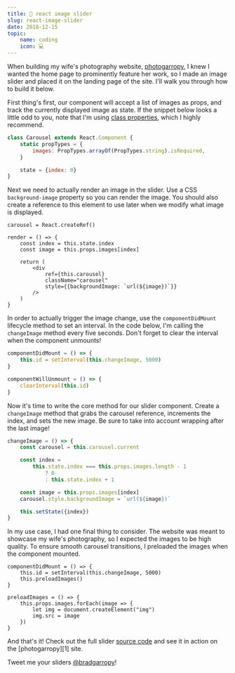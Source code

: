 ```yaml
---
title: 🎥 react image slider
slug: react-image-slider
date: 2018-12-15
topic:
    name: coding
    icon: 💻
---
```


When building my wife's photography website, [photogarropy][photogarropy], I knew I wanted the home page to prominently feature her work, so I made an image slider and placed it on the landing page of the site. I'll walk you through how to build it below.

First thing's first, our component will accept a list of images as props, and track the currently displayed image as state. If the snippet below looks a little odd to you, note that I'm using [class properties][2], which I highly recommend.

```javascript
class Carousel extends React.Component {
    static propTypes = {
        images: PropTypes.arrayOf(PropTypes.string).isRequired,
    }

    state = {index: 0}
}
```

Next we need to actually render an image in the slider. Use a CSS `background-image` property so you can render the image. You should also create a reference to this element to use later when we modify what image is displayed.

```javascript{11}
carousel = React.createRef()

render = () => {
    const index = this.state.index
    const image = this.props.images[index]

    return (
        <div
            ref={this.carousel}
            className="carousel"
            style={{backgroundImage: `url(${image})`}}
        />
    )
}
```

In order to actually trigger the image change, use the `componentDidMount` lifecycle method to set an interval. In the code below, I'm calling the `changeImage` method every five seconds. Don't forget to clear the interval when the component unmounts!

```javascript
componentDidMount = () => {
    this.id = setInterval(this.changeImage, 5000)
}

componentWillUnmount = () => {
    clearInterval(this.id)
}
```

Now it's time to write the core method for our slider component. Create a `changeImage` method that grabs the carousel reference, increments the index, and sets the new image. Be sure to take into account wrapping after the last image!

```javascript
changeImage = () => {
    const carousel = this.carousel.current

    const index =
        this.state.index === this.props.images.length - 1
            ? 0
            : this.state.index + 1

    const image = this.props.images[index]
    carousel.style.backgroundImage = `url(${image})`

    this.setState({index})
}
```

In my use case, I had one final thing to consider. The website was meant to showcase my wife's photography, so I expected the images to be high quality. To ensure smooth carousel transitions, I preloaded the images when the component mounted.

```javascript{3}
componentDidMount = () => {
    this.id = setInterval(this.changeImage, 5000)
    this.preloadImages()
}

preloadImages = () => {
    this.props.images.forEach(image => {
        let img = document.createElement("img")
        img.src = image
    })
}
```

And that's it! Check out the full slider [source code][3] and see it in action on the [photogarropy][1] site.

Tweet me your sliders [@bradgarropy][4]!

[photogarropy]: https://photogarropy.netlify.app
[2]: https://codeburst.io/use-class-properties-to-clean-up-your-classes-and-react-components-93185879f688
[3]: https://github.com/bradgarropy/photogarropy.com/blob/master/src/components/Carousel.js
[4]: https://twitter.com/bradgarropy
